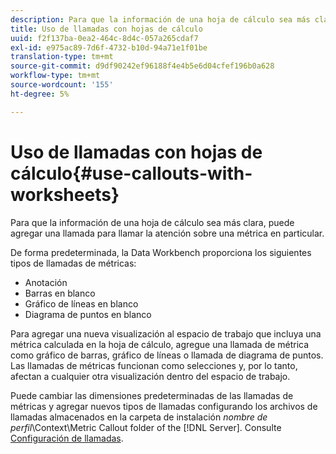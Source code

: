 ```yaml
---
description: Para que la información de una hoja de cálculo sea más clara, puede agregar una llamada para llamar la atención sobre una métrica en particular.
title: Uso de llamadas con hojas de cálculo
uuid: f2f137ba-0ea2-464c-8d4c-057a265cdaf7
exl-id: e975ac89-7d6f-4732-b10d-94a71e1f01be
translation-type: tm+mt
source-git-commit: d9df90242ef96188f4e4b5e6d04cfef196b0a628
workflow-type: tm+mt
source-wordcount: '155'
ht-degree: 5%

---
```


# Uso de llamadas con hojas de cálculo{#use-callouts-with-worksheets}

Para que la información de una hoja de cálculo sea más clara, puede agregar una llamada para llamar la atención sobre una métrica en particular.

De forma predeterminada, la Data Workbench proporciona los siguientes tipos de llamadas de métricas:

* Anotación
* Barras en blanco
* Gráfico de líneas en blanco
* Diagrama de puntos en blanco

Para agregar una nueva visualización al espacio de trabajo que incluya una métrica calculada en la hoja de cálculo, agregue una llamada de métrica como gráfico de barras, gráfico de líneas o llamada de diagrama de puntos. Las llamadas de métricas funcionan como selecciones y, por lo tanto, afectan a cualquier otra visualización dentro del espacio de trabajo.

Puede cambiar las dimensiones predeterminadas de las llamadas de métricas y agregar nuevos tipos de llamadas configurando los archivos de llamadas almacenados en la carpeta de instalación *nombre de perfil*\Context\Metric Callout folder of the [!DNL Server]. Consulte [Configuración de llamadas](../../../../home/c-get-started/c-intf-anlys-ftrs/c-config-callouts.md#concept-f6e91e172f5e4c009245c9c549beb76a).
